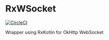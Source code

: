 # RxWSocket

[![CircleCI](https://circleci.com/gh/bopbi/RxWSocket/tree/master.svg?style=svg)](https://circleci.com/gh/bopbi/RxWSocket/tree/master)

Wrapper using RxKotlin for OkHttp WebSocket
